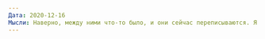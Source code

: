 ```yaml
---
Дата: 2020-12-16
Мысли: Наверно, между ними что-то было, и они сейчас переписываются. Я ей не нужен.
---
```

